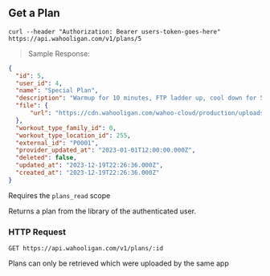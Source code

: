 ## Get a Plan

```shell
curl --header "Authorization: Bearer users-token-goes-here" https://api.wahooligan.com/v1/plans/5
```

> Sample Response:

```json
{
  "id": 5,
  "user_id": 4,
  "name": "Special Plan",
  "description": "Warmup for 10 minutes, FTP ladder up, cool down for 5 minutes",
  "file": {
      "url": "https://cdn.wahooligan.com/wahoo-cloud/production/uploads/plan/file/RGpT2JYKbmHzqRu2WFHHvg/plan.json"
  },
  "workout_type_family_id": 0,
  "workout_type_location_id": 255,
  "external_id": "P0001",
  "provider_updated_at": "2023-01-01T12:00:00.000Z",
  "deleted": false,
  "updated_at": "2023-12-19T22:26:36.000Z",
  "created_at": "2023-12-19T22:26:36.000Z"
}
```

Requires the `plans_read` scope

Returns a plan from the library of the authenticated user.

### HTTP Request

`GET https://api.wahooligan.com/v1/plans/:id`


<aside class='notice'>
Plans can only be retrieved which were uploaded by the same app
</aside>
